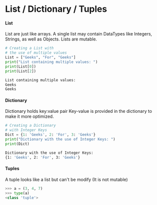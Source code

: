 # List / Dictionary / Tuples
#### List
List are just like arrays.
 A single list may contain DataTypes like Integers, Strings, as well as Objects.
 Lists are mutable.
 
 ```python
 # Creating a List with
# the use of multiple values
List = ["Geeks", "For", "Geeks"]
print("List containing multiple values: ")
print(List[0]) 
print(List[2])
 ```

```bash
List containing multiple values: 
Geeks
Geeks
```

#### Dictionary
Dictionary holds key:value pair
Key-value is provided in the dictionary to make it more optimized.
```python
# Creating a Dictionary 
# with Integer Keys
Dict = {1: 'Geeks', 2: 'For', 3: 'Geeks'}
print("Dictionary with the use of Integer Keys: ")
print(Dict)
```

```bash
Dictionary with the use of Integer Keys: 
{1: 'Geeks', 2: 'For', 3: 'Geeks'}
```

#### Tuples
A tuple looks like a list but can't be modify (It is not mutable)
```python
>>> a = (3, 4, 7)
>>> type(a)
<class 'tuple'>
```